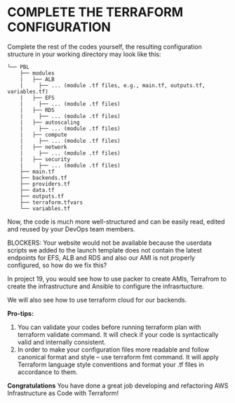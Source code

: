 # COMPLETE THE TERRAFORM CONFIGURATION

Complete the rest of the codes yourself, the resulting configuration structure in your working directory may look like this:

```
└── PBL
    ├── modules
    |   ├── ALB
    |     ├── ... (module .tf files, e.g., main.tf, outputs.tf, variables.tf)     
    |   ├── EFS
    |     ├── ... (module .tf files) 
    |   ├── RDS
    |     ├── ... (module .tf files) 
    |   ├── autoscaling
    |     ├── ... (module .tf files) 
    |   ├── compute
    |     ├── ... (module .tf files) 
    |   ├── network
    |     ├── ... (module .tf files)
    |   ├── security
    |     ├── ... (module .tf files)
    ├── main.tf
    ├── backends.tf
    ├── providers.tf
    ├── data.tf
    ├── outputs.tf
    ├── terraform.tfvars
    └── variables.tf
```

Now, the code is much more well-structured and can be easily read, edited and reused by your DevOps team members.

BLOCKERS: Your website would not be available because the userdata scripts we added to the launch template does not contain the 
latest endpoints for EFS, ALB and RDS and also our AMI is not properly configured, so how do we fix this?

In project 19, you would see how to use packer to create AMIs, Terrafrom to create the infrastructure and Ansible to configure the
infrasrtucture.

We will also see how to use terraform cloud for our backends.


**Pro-tips:**

1. You can validate your codes before running terraform plan with terraform validate command. It will check if your code is 
syntactically valid and internally consistent.
2. In order to make your configuration files more readable and follow canonical format and style – use terraform fmt command. It will 
apply Terraform language style conventions and format your .tf files in accordance to them.


**Congratulations**
You have done a great job developing and refactoring AWS Infrastructure as Code with Terraform!